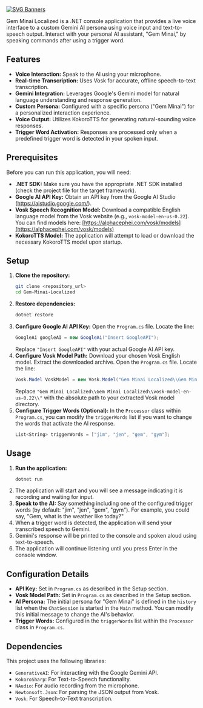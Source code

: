 [![SVG Banners](https://svg-banners.vercel.app/api?type=luminance&text1=Gem-Minai-Localized&width=800&height=400)](https://github.com/Akshay090/svg-banners)

Gem Minai Localized is a .NET console application that provides a live voice interface to a custom Gemini AI persona using voice input and text-to-speech output. Interact with your personal AI assistant, "Gem Minai," by speaking commands after using a trigger word.

## Features

* **Voice Interaction:** Speak to the AI using your microphone.
* **Real-time Transcription:** Uses Vosk for accurate, offline speech-to-text transcription.
* **Gemini Integration:** Leverages Google's Gemini model for natural language understanding and response generation.
* **Custom Persona:** Configured with a specific persona ("Gem Minai") for a personalized interaction experience.
* **Voice Output:** Utilizes KokoroTTS for generating natural-sounding voice responses.
* **Trigger Word Activation:** Responses are processed only when a predefined trigger word is detected in your spoken input.

## Prerequisites

Before you can run this application, you will need:

* **.NET SDK:** Make sure you have the appropriate .NET SDK installed (check the project file for the target framework).
* **Google AI API Key:** Obtain an API key from the Google AI Studio (https://aistudio.google.com/).
* **Vosk Speech Recognition Model:** Download a compatible English language model from the Vosk website (e.g., `vosk-model-en-us-0.22`). You can find models here: [https://alphacephei.com/vosk/models](https://alphacephei.com/vosk/models)
* **KokoroTTS Model:** The application will attempt to load or download the necessary KokoroTTS model upon startup.

## Setup

1.  **Clone the repository:**
    ```bash
    git clone <repository_url>
    cd Gem-Minai-Localized
    ```
2.  **Restore dependencies:**
    ```bash
    dotnet restore
    ```
3.  **Configure Google AI API Key:**
    Open the `Program.cs` file. Locate the line:
    ```csharp
    GoogleAi googleAI = new GoogleAi("Insert GoogleAPI");
    ```
    Replace `"Insert GoogleAPI"` with your actual Google AI API key.
4.  **Configure Vosk Model Path:**
    Download your chosen Vosk English model. Extract the downloaded archive.
    Open the `Program.cs` file. Locate the line:
    ```csharp
    Vosk.Model VoskModel = new Vosk.Model("Gem Minai Localized\\Gem Minai Localized\\vosk-model-en-us-0.22\\");
    ```
    Replace `"Gem Minai Localized\\Gem Minai Localized\\vosk-model-en-us-0.22\\"` with the absolute path to your extracted Vosk model directory.
5.  **Configure Trigger Words (Optional):**
    In the `Processor` class within `Program.cs`, you can modify the `triggerWords` list if you want to change the words that activate the AI response.
    ```csharp
    List<String> triggerWords = ["jim", "jen", "gem", "gym"];
    ```

## Usage

1.  **Run the application:**
    ```bash
    dotnet run
    ```
2.  The application will start and you will see a message indicating it is recording and waiting for input.
3.  **Speak to the AI:** Say something including one of the configured trigger words (by default: "jim", "jen", "gem", "gym"). For example, you could say, "Gem, what is the weather like today?"
4.  When a trigger word is detected, the application will send your transcribed speech to Gemini.
5.  Gemini's response will be printed to the console and spoken aloud using text-to-speech.
6.  The application will continue listening until you press Enter in the console window.

## Configuration Details

* **API Key:** Set in `Program.cs` as described in the Setup section.
* **Vosk Model Path:** Set in `Program.cs` as described in the Setup section.
* **AI Persona:** The initial persona for "Gem Minai" is defined in the `history` list when the `ChatSession` is started in the `Main` method. You can modify this initial message to change the AI's behavior.
* **Trigger Words:** Configured in the `triggerWords` list within the `Processor` class in `Program.cs`.

## Dependencies

This project uses the following libraries:

* `GenerativeAI`: For interacting with the Google Gemini API.
* `KokoroSharp`: For Text-to-Speech functionality.
* `NAudio`: For audio recording from the microphone.
* `Newtonsoft.Json`: For parsing the JSON output from Vosk.
* `Vosk`: For Speech-to-Text transcription.

